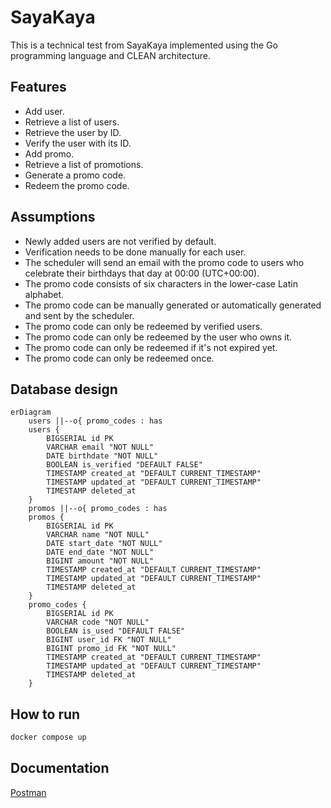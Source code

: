 # SayaKaya

This is a technical test from SayaKaya implemented using the Go programming language and CLEAN architecture.

## Features

- Add user.
- Retrieve a list of users.
- Retrieve the user by ID.
- Verify the user with its ID.
- Add promo.
- Retrieve a list of promotions.
- Generate a promo code.
- Redeem the promo code.

## Assumptions

- Newly added users are not verified by default.
- Verification needs to be done manually for each user.
- The scheduler will send an email with the promo code to users who celebrate their birthdays that day at 00:00 (UTC+00:00).
- The promo code consists of six characters in the lower-case Latin alphabet.
- The promo code can be manually generated or automatically generated and sent by the scheduler.
- The promo code can only be redeemed by verified users.
- The promo code can only be redeemed by the user who owns it.
- The promo code can only be redeemed if it's not expired yet.
- The promo code can only be redeemed once.

## Database design

```mermaid
erDiagram
    users ||--o{ promo_codes : has
    users {
        BIGSERIAL id PK
        VARCHAR email "NOT NULL"
        DATE birthdate "NOT NULL"
        BOOLEAN is_verified "DEFAULT FALSE"
        TIMESTAMP created_at "DEFAULT CURRENT_TIMESTAMP"
        TIMESTAMP updated_at "DEFAULT CURRENT_TIMESTAMP"
        TIMESTAMP deleted_at
    }
    promos ||--o{ promo_codes : has
    promos {
        BIGSERIAL id PK
        VARCHAR name "NOT NULL"
        DATE start_date "NOT NULL"
        DATE end_date "NOT NULL"
        BIGINT amount "NOT NULL"
        TIMESTAMP created_at "DEFAULT CURRENT_TIMESTAMP"
        TIMESTAMP updated_at "DEFAULT CURRENT_TIMESTAMP"
        TIMESTAMP deleted_at
    }
    promo_codes {
        BIGSERIAL id PK
        VARCHAR code "NOT NULL"
        BOOLEAN is_used "DEFAULT FALSE"
        BIGINT user_id FK "NOT NULL"
        BIGINT promo_id FK "NOT NULL"
        TIMESTAMP created_at "DEFAULT CURRENT_TIMESTAMP"
        TIMESTAMP updated_at "DEFAULT CURRENT_TIMESTAMP"
        TIMESTAMP deleted_at
    }
```

## How to run

```bash
docker compose up
```

## Documentation

[Postman](https://documenter.getpostman.com/view/30182819/2s9YeBdYpQ)
